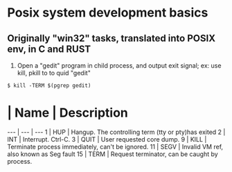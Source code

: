 # Posix system development basics

## Originally "win32" tasks, translated into POSIX env, in C and RUST

1. Open a "gedit" program in child process, and output exit signal; ex: use kill, pkill to to quid "gedit"
```console
$ kill -TERM $(pgrep gedit)
```
# | Name | Description
--- | --- | ---
1 | HUP  | Hangup. The controlling term (tty or pty)has exited
2 | INT  | Interrupt. Ctrl-C.
3 | QUIT | User requested core dump.
9 | KILL | Terminate process immediately, can't be ignored.
11 | SEGV | Invalid VM ref, also known as Seg fault
15 | TERM | Request terminator, can be caught by process.